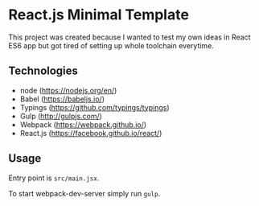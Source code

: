 # React.js Minimal Template

This project was created because I wanted to test my own ideas in React ES6 app but got tired of setting up whole toolchain everytime.

## Technologies

* node (https://nodejs.org/en/)
* Babel (https://babeljs.io/)
* Typings (https://github.com/typings/typings)
* Gulp (http://gulpjs.com/)
* Webpack (https://webpack.github.io/)
* React.js (https://facebook.github.io/react/)

## Usage

Entry point is `src/main.jsx`.

To start webpack-dev-server simply run `gulp`.
